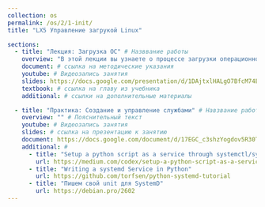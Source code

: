 ```yaml
---
collection: os
permalink: /os/2/1-init/
title: "LX5 Управление загрукой Linux"

sections:
  - title: "Лекция: Загрузка ОС" # Назввание работы
    overview: "В этой лекции вы узнаете о процессе загрузки операционной системы." # Пояснительный текст
    document: # ссылка на методические указания
    youtube: # Видеозапись занятия
    slides: https://docs.google.com/presentation/d/1DAjtxlHALgO7BfcM74E-8sMSQPLc1CtbQOf8EM3Lkec/edit?usp=sharing
    textbook: # ссылка на главу из учебника
    additional: # ссылки на дополнительные материалы

  - title: "Практика: Создание и управление службами" # Навзвание работы
    overview: "" # Пояснительный текст
    youtube: # Видеозапись занятия
    slides: # ссылка на презентацию к занятию
    document: https://docs.google.com/document/d/17EGC_c3shzYogdov5R30TofuXcfvdM2tYqgWeL8iv4w/edit?usp=sharing # ссылка на методические указания
    additional: # 
      - title: "Setup a python script as a service through systemctl/systemd"
        url: https://medium.com/codex/setup-a-python-script-as-a-service-through-systemctl-systemd-f0cc55a42267
      - title: "Writing a systemd Service in Python"
        url: https://github.com/torfsen/python-systemd-tutorial
      - title: "Пишем свой unit для SystemD"
        url: https://debian.pro/2602
---
```


